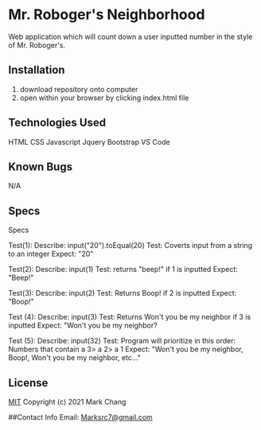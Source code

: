 # Mr. Roboger's Neighborhood

Web application which will count down a user inputted number in the style of Mr. Roboger's. 

## Installation

1. download repository onto computer
2. open within your browser by clicking index.html file

## Technologies Used

HTML
CSS
Javascript
Jquery
Bootstrap
VS Code

## Known Bugs

N/A

## Specs
Specs

Test(1): 
Describe: input("20").toEqual(20)
Test: Coverts input from a string to an integer
Expect: "20"

Test(2): 
Describe: input(1)
Test: returns "beep!" if 1 is inputted
Expect: "Beep!"

Test(3):
Describe: input(2)
Test: Returns Boop! if 2 is inputted
Expect: "Boop!"

Test (4):
Describe: input(3)
Test: Returns Won't you be my neighbor if 3 is inputted
Expect: "Won't you be my neighbor?

Test (5):
Describe: input(32)
Test: Program will prioritize in this order: Numbers that contain a 3> a 2> a 1
Expect: "Won't you be my neighbor, Boop!, Won't you be my neighbor, etc..." 

## License
[MIT](https://choosealicense.com/licenses/mit/)
Copyright (c) 2021 Mark Chang

##Contact Info
Email: Marksrc7@gmail.com


